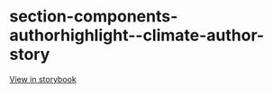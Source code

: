 # section-components-authorhighlight--climate-author-story

[View in storybook](https://raw.githack.com/Independent-Digital-News-and-Media-Ltd/indy-branch-review/PR-7529-sb/index.html?path=/story/section-components-authorhighlight--climate-author-story)